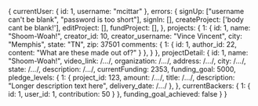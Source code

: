 {
 currentUser: {
   id: 1,
   username: "mcittar"
 },
 errors: {
   signUp: ["username can't be blank", "password is too short"],
   signIn: [],
   createProject: ['body cant be blank!'],
   editProject: [],
   fundProject: [],
 },
 projects: {
   1: {
     id: 1,
     name: "Shoom-Woah!",
     creator_id: 10,
     creator_username: "Vince Vincent",
     city: "Memphis",
     state: "TN",
     zip: 37501
     comments: {
       1: {
         id: 1,
         author_id: 22,
         content: "What are these made out of?"
       }
     },
   }
 },
 projectDetail: {
   id: 1,
   name: "Shoom-Woah!",
   video_link: /*...*/,
   organization: /*...*/,
   address: /*...*/,
   city: /*...*/,
   state: /*...*/,
   description: /*...*/,
   currentFunding: 2353,
   funding_goal: 5000,
   pledge_levels: {
        1: {
          project_id: 123,
          amount: /*...*/,
          title: /*...*/,
          description: "Longer description text here",
          delivery_date: /*...*/
        },
      },
   currentBackers: {
     1: {
       id: 1,
       user_id: 1,
       contribution: 50
     }
   },
   funding_goal_achieved: false
 }
}

